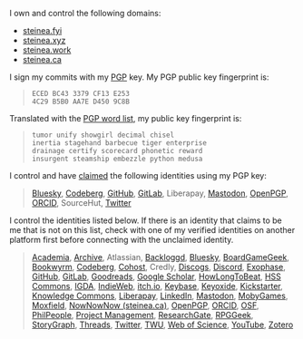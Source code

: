 <!-- Modelled on Molly White's verify page https://www.mollywhite.net/verify/ -->

I own and control the following domains:

<p>
  <ul>
    <li><a href="/" class="u-url" rel="me">steinea.fyi</a></li>
    <li><a href="" class="u-url" rel="me">steinea.xyz</a></li>
    <li><a href="https://steinea.work" class="u-url" rel="me">steinea.work</a></li>
    <li><a href="https://steinea.ca" class="u-url" rel="me">steinea.ca</a></li>
  </ul>
</p>

I sign my commits with my [PGP](/pgp/) key. My PGP public key fingerprint is:

<blockquote>
  <code>ECED BC43 3379 CF13 E253</code>
  <br><code>4C29 B5B0 AA7E D450 9C8B</code>
</blockquote>

Translated with the [PGP word list](https://en.wikipedia.org/wiki/PGP_word_list), my public key fingerprint is:

<blockquote>
  <code>tumor unify showgirl decimal chisel</code>
  <br><code>inertia stagehand barbecue tiger enterprise</code>
  <br><code>drainage certify scorecard phonetic reward</code>
  <br><code>insurgent steamship embezzle python medusa</code>
</blockquote>

I control and have [claimed](https://keyoxide.org/B5B0AA7ED4509C8B "Keyoxide") the following identities using my PGP key:

<blockquote>
  <a href="https://bsky.app/profile/steinea.bsky.social/post/3ledxqrloyk24" class="u-url" rel="me">Bluesky</a>,
  <a href="https://codeberg.org/steinea" class="u-url" rel="me">Codeberg</a>,
  <a href="https://gist.github.com/steinea/9e8fc52ce00b8923ca5df19285e5c449" class="u-url" rel="me">GitHub</a>,
  <a href="https://gitlab.com/steinea/gitlab_proof" class="u-url" rel="me">GitLab</a>,
  Liberapay,
  <a href="https://assemblag.es/@steinea" class="u-url" rel="me">Mastodon</a>,
  <a href="https://keys.openpgp.org/search?q=ECEDBC433379CF13E2534C29B5B0AA7ED4509C8B" class="u-url" rel="me">OpenPGP</a>,
  <a href="https://orcid.org/0000-0003-4131-2695" class="u-url" rel="me">ORCID</a>,
  SourceHut,
  <a href="https://twitter.com/steinea/status/1421178674779353091" class="u-url" rel="me">Twitter</a>
</blockquote>

<p>I control the identities listed below. If there is an identity that claims to be me that is not on this list, check with one of my verified identities on another platform first before connecting with the unclaimed identity.</p>

<!-- GitHub, GitLab, Codeberg, PGP, and Email are currently supported IndieAuth providers -->
<!-- https://indieauth.com/setup -->
<!-- https://indielogin.com/setup -->

<blockquote>
  <a href="https://twu.academia.edu/steinea" class="u-url" rel="me">Academia</a>,
  <a href="https://archive.org/details/@steinea" class="u-url" rel="me">Archive</a>,
  Atlassian,
  <a href="https://www.backloggd.com/u/steinea/" class="u-url" rel="me">Backloggd</a>,
  <a href="https://bsky.app/profile/steinea.bsky.social" class="u-url" rel="me">Bluesky</a>,
  <a href="https://boardgamegeek.com/user/steinea/" class="u-url" rel="me">BoardGameGeek</a>,
  <a href="https://bookwyrm.social/user/steinea/books" class="u-url" rel="me">Bookwyrm</a>,
  <a href="https://codeberg.org/steinea" class="u-url" rel="me">Codeberg</a>,
  <a href="https://cohost.org/steinea" class="u-url" rel="me">Cohost</a>,
  Credly,
  <a href="https://www.discogs.com/user/steinea/collection" class="u-url" rel="me">Discogs</a>,
  <a href="https://discordapp.com/users/steinea" class="u-url" rel="me">Discord</a>,
  <a href="https://www.exophase.com/user/steinea/" class="u-url" rel="me">Exophase</a>,
  <a href="https://github.com/steinea" class="u-url" rel="me">GitHub</a>,
  <a href="https://gitlab.com/steinea" class="u-url" rel="me">GitLab</a>,
  <a href="https://www.goodreads.com/review/list/63502745?shelf=read" class="u-url" rel="me">Goodreads</a>,
  <a href="https://scholar.google.com/citations?view_op=list_works&hl=en&hl=en&user=7qubWGsAAAAJ&sortby=pubdate" class="u-url" rel="me">Google Scholar</a>,
  <a href="https://howlongtobeat.com/user/steinea" class="u-url" rel="me">HowLongToBeat</a>,
  <a href="https://hsscommons.ca/members/1174/" class="u-url" rel="me">HSS Commons</a>,
  <a href="https://igda.peoplegrove.com/hub/igda/profile/ericstein" class="u-url" rel="me">IGDA</a>,
  <a href="https://indieweb.org/User:Www.steinea.ca" class="u-url" rel="me">IndieWeb</a>,
  <a href="https://steinea.itch.io" class="u-url" rel="me">itch.io</a>,
  <a href="https://keybase.io/steinea/" class="u-url" rel="me">Keybase</a>,
  <a href="https://keyoxide.org/B5B0AA7ED4509C8B" class="u-url" rel="me">Keyoxide</a>,
  <a href="https://www.kickstarter.com/profile/vagrantludology/created" class="u-url" rel="me">Kickstarter</a>,
  <a href="https://hcommons.org/members/steinea/" class="u-url" rel="me">Knowledge Commons</a>,
  <a href="https://liberapay.com/steinea/" class="u-url" rel="me">Liberapay</a>,
  <a href="https://www.linkedin.com/in/steinea/" class="u-url" rel="me">LinkedIn</a>,
  <a href="https://assemblag.es/@steinea" class="u-url" rel="me">Mastodon</a>,
  <a href="https://www.mobygames.com/user/948781/steinea/" class="u-url" rel="me">MobyGames</a>,
  <a href="https://www.moxfield.com/users/steinea" class="u-url" rel="me">Moxfield</a>,
  <a href="https://nownownow.com/p/JwZZ" class="u-url" rel="me">NowNowNow (steinea.ca)</a>,
  <a href="https://keys.openpgp.org/search?q=ECEDBC433379CF13E2534C29B5B0AA7ED4509C8B" class="u-url" rel="me">OpenPGP</a>,
  <a href="https://orcid.org/0000-0003-4131-2695" class="u-url" rel="me">ORCID</a>,
  <a href="https://osf.io/jy462/" class="u-url" rel="me">OSF</a>,
  <a href="https://philpeople.org/profiles/eric-stein" class="u-url" rel="me">PhilPeople</a>,
  <a href="https://www.projectmanagement.com/profile/steinea" class="u-url" rel="me">Project Management</a>,
  <a href="https://www.researchgate.net/profile/Eric-Stein-4" class="u-url" rel="me">ResearchGate</a>,
  <a href="https://rpggeek.com/user/steinea" class="u-url" rel="me">RPGGeek</a>,
  <a href="https://app.thestorygraph.com/profile/steinea" class="u-url" rel="me">StoryGraph</a>,
  <a href="https://www.threads.net/@steinea" class="u-url" rel="me">Threads</a>,
  <a href="https://twitter.com/steinea" class="u-url" rel="me">Twitter</a>,
  <a href="https://www.twu.ca/profile/eric-stein" class="u-url" rel="me">TWU</a>,
  <a href="https://www.webofscience.com/wos/author/record/NPI-9402-2025" class="u-url" rel="me">Web of Science</a>,
  <a href="https://www.youtube.com/@steinea" class="u-url" rel="me">YouTube</a>,
  <a href="https://www.zotero.org/steinea" class="u-url" rel="me">Zotero</a>
</blockquote>

<!-- Endpoint link required to for authenticating with IndieAuth from other sites -->
<link rel="authorization_endpoint" href="https://indieauth.com/auth">
